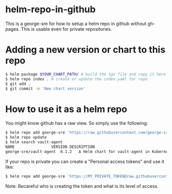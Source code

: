 # helm-repo-in-github

This is a george-sre for how to setup a helm repo in github without gh-pages. This is usable even for private repositories.


# Adding a new version or chart to this repo

```bash
$ helm package $YOUR_CHART_PATH/ # build the tgz file and copy it here
$ helm repo index . # create or update the index.yaml for repo
$ git add .
$ git commit -m 'New chart version'
```

# How to use it as a helm repo

You might know github has a raw view. So simply use the following:

```bash
$ helm repo add george-sre 'https://raw.githubusercontent.com/george-sre/helm-repo-in-github/master/'
$ helm repo update
$ helm search vault-agent
NAME            	VERSION	DESCRIPTION
george-sre/vault-agent	0.1.2  	A Helm chart for vault-agent in Kubernetes
```

If your repo is private you can create a "Personal access tokens" and use it like:

```bash
$ helm repo add george-sre 'https://MY_PRIVATE_TOKEN@raw.githubusercontent.com/george-sre/helm-repo-in-github/master/'
```

Note: Becareful who is creating the token and what is its level of access.
